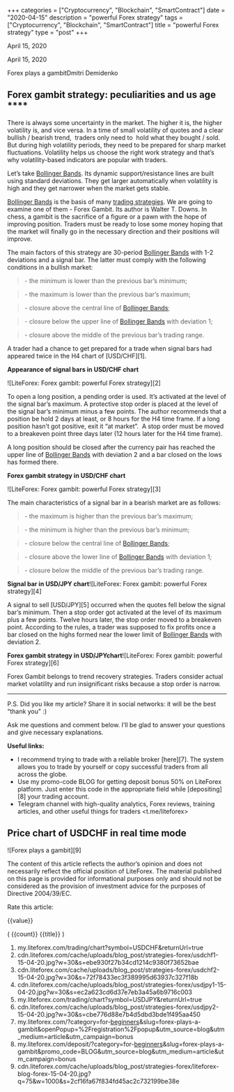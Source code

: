 +++
categories = ["Cryptocurrency", "Blockchain", "SmartContract"]
date = "2020-04-15"
description = "powerful Forex strategy"
tags = ["Cryptocurrency", "Blockchain", "SmartContract"]
title = "powerful Forex strategy"
type = "post"
+++

April 15, 2020

April 15, 2020

Forex plays a gambitDmitri Demidenko

##  **Forex gambit strategy: peculiarities and us** **age** ****

There is always some uncertainty in the market. The higher it is, the
higher volatility is, and vice versa. In a time of small volatility of
quotes and a clear bullish / bearish trend,  traders only need to  hold
what they bought / sold. But during high volatility periods, they need
to be prepared for sharp market fluctuations. Volatility helps us choose
the right work strategy and that’s why volatility-based indicators are
popular with traders.

Let’s take [Bollinger Bands](https://www.algotradesoft.org/custom-indicator/bollinger-bands.html). Its dynamic support/resistance lines are
built using standard deviations. They get larger automatically when
volatility is high and they get narrower when the market gets stable.

[Bollinger Bands](https://www.algotradesoft.org/custom-indicator/bollinger-bands.html) is the basis of many [trading strategies](https://www.fintechee.com/forex-trading-strategies/). We are going to
examine one of them - Forex Gambit. Its author is Walter T. Downs. In
chess, a gambit is the sacrifice of a figure or a pawn with the hope of
improving position. Traders must be ready to lose some money hoping that
the market will finally go in the necessary direction and their
positions will improve.

The main factors of this strategy are 30-period [Bollinger Bands](https://www.algotradesoft.org/custom-indicator/bollinger-bands.html) with 1-2
deviations and a signal bar. The latter must comply with the following
conditions in a bullish market:

> \- the minimum is lower than the previous bar’s minimum;

>

> \- the maximum is lower than the previous bar’s maximum;

>

> \- closure above the central line of [Bollinger Bands](https://www.algotradesoft.org/custom-indicator/bollinger-bands.html);

>

> \- closure below the upper line of [Bollinger Bands](https://www.algotradesoft.org/custom-indicator/bollinger-bands.html) with deviation 1;

>

> \- closure above the middle of the previous bar’s trading range.

A trader had a chance to get prepared for a trade when signal bars had
appeared twice in the H4 chart of [USD/CHF][1].

 **Appearance of signal bars in USD/CHF chart**

![LiteForex: Forex gambit: powerful Forex strategy][2]

To open a long position, a pending order is used. It’s activated at the
level of the signal bar’s maximum. A protective stop order is placed at
the level of the signal bar’s minimum minus a few points. The author
recommends that a position be hold 2 days at least, or 8 hours for the
H4 time frame. If a long position hasn’t got positive, exit it “at
market”.  A stop order must be moved to a breakeven point three days
later (12 hours later for the H4 time frame).

A long position should be closed after the currency pair has reached the
upper line of [Bollinger Bands](https://www.algotradesoft.org/custom-indicator/bollinger-bands.html) with deviation 2 and a bar closed on the
lows has formed there.

 **Forex gambit strategy in USD/CHF chart**

![LiteForex: Forex gambit: powerful Forex strategy][3]

The main characteristics of a signal bar in a bearish market are as
follows:

> \- the maximum is higher than the previous bar’s maximum;

>

> \- the minimum is higher than the previous bar’s minimum;

>

> \- closure below the central line of [Bollinger Bands](https://www.algotradesoft.org/custom-indicator/bollinger-bands.html);

>

> \- closure above the lower line of [Bollinger Bands](https://www.algotradesoft.org/custom-indicator/bollinger-bands.html) with deviation 1;

>

> \- closure below the middle of the previous bar’s trading range.

 **Signal bar in USD/JPY chart**![LiteForex: Forex gambit: powerful
Forex strategy][4]

A signal to sell [USD/JPY][5] occurred when the quotes fell below the
signal bar’s minimum. Then a stop order got activated at the level of
its maximum plus a few points. Twelve hours later, the stop order moved
to a breakeven point. According to the rules, a trader was supposed to
fix profits once a bar closed on the highs formed near the lower limit
of [Bollinger Bands](https://www.algotradesoft.org/custom-indicator/bollinger-bands.html) with deviation 2.

 **Forex gambit strategy in USD/JPYchart**![LiteForex: Forex gambit:
powerful Forex strategy][6]

Forex Gambit belongs to trend recovery strategies. Traders consider
actual market volatility and run insignificant risks because a stop
order is narrow.

* * *

P.S. Did you like my article? Share it in social networks: it will be
the best “thank you" :)

Ask me questions and comment below. I’ll be glad to answer your
questions and give necessary explanations.

 **Useful links:**

  * I recommend trying to trade with a reliable broker [here][7]. The system allows you to trade by yourself or copy successful traders from all across the globe.
  * Use my promo-code BLOG for getting deposit bonus 50% on LiteForex platform. Just enter this code in the appropriate field while [depositing][8] your trading account.
  * Telegram channel with high-quality analytics, Forex reviews, training articles, and other useful things for traders <t.me/liteforex>

## Price chart of USDCHF in real time mode

![Forex plays a gambit][9]

The content of this article reflects the author’s opinion and does not
necessarily reflect the official position of LiteForex. The material
published on this page is provided for informational purposes only and
should not be considered as the provision of investment advice for the
purposes of Directive 2004/39/EC.

Rate this article:

{{value}}

( {{count}} {{title}} )

   1. my.liteforex.com/trading/chart?symbol=USDCHF&returnUrl=true
   2. cdn.liteforex.com/cache/uploads/blog_post/strategies-forex/usdchf1-15-04-20.jpg?w=30&s=ebe930f27b34cd1214c9380f73652bae
   3. cdn.liteforex.com/cache/uploads/blog_post/strategies-forex/usdchf2-15-04-20.jpg?w=30&s=72f78433ec3f389995d63937c327f18b
   4. cdn.liteforex.com/cache/uploads/blog_post/strategies-forex/usdjpy1-15-04-20.jpg?w=30&s=ec2a623cd6d37e7eb3a45a6b9716c003
   5. my.liteforex.com/trading/chart?symbol=USDJPY&returnUrl=true
   6. cdn.liteforex.com/cache/uploads/blog_post/strategies-forex/usdjpy2-15-04-20.jpg?w=30&s=cbe776d88e7b4d5dbd3bde1f495aa450
   7. my.liteforex.com/?category=for-[beginners](https://www.playgroundfx.com/blog/forex-for-beginners/)&slug=forex-plays-a-gambit&openPopup=%2Fregistration%2Fpopup&utm_source=blog&utm_medium=article&utm_campaign=bonus
   8. my.liteforex.com/deposit/?category=for-[beginners](https://www.playgroundfx.com/blog/forex-for-beginners/)&slug=forex-plays-a-gambit&promo_code=BLOG&utm_source=blog&utm_medium=article&utm_campaign=bonus
   9. cdn.liteforex.com/cache/uploads/blog_post/strategies-forex/liteforex-blog-forex-15-04-20.jpg?q=75&w=1000&s=2cf16fa67f834fd45ac2c732199be38e
